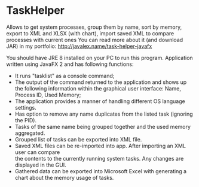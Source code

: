 # TaskHelper
Allows to get system processes, group them by name, sort by memory, export to XML and XLSX (with chart), import saved XML to compare processes with current ones
You can read more about it (and download JAR) in my portfolio:
http://javalex.name/task-helper-javafx

You should have JRE 8 installed on your PC to run this program.
Application written using JavaFX 2 and has following functions:
- It runs "tasklist" as a console command;
- The output of the command returned to the application and shows up the following information within the graphical user interface: Name, Process ID, Used Memory;
- The application provides a manner of handling different OS language settings.
- Has option to remove any name duplicates from the listed task (ignoring the PID).
- Tasks of the same name being grouped together and the used memory aggregated.
- Grouped list of tasks can be exported into XML file.
- Saved XML files can be re-imported into app. After importing an XML user can compare <br>the contents to the currently running system tasks. Any changes are displayed in the GUI.
- Gathered data can be exported into Microsoft Excel with generating a chart about the memory usage of tasks.
